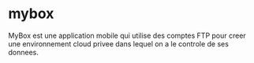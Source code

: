 # mybox
MyBox est une application mobile qui utilise des comptes FTP pour creer une environnement cloud privee dans lequel on a le controle de ses donnees.
